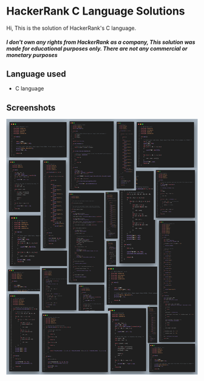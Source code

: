 # HackerRank C Language Solutions
Hi, This is the solution of HackerRank's C language.

##### I don't own any rights from HackerRank as a company, This solution was made for educational purposes only. There are not any commercial or monetary purposes

## Language used
* C language

## Screenshots

![Website Screenshot](https://github.com/kishlayjeet/HackerRank-C-Solutions/blob/main/preview.png?raw=true)
